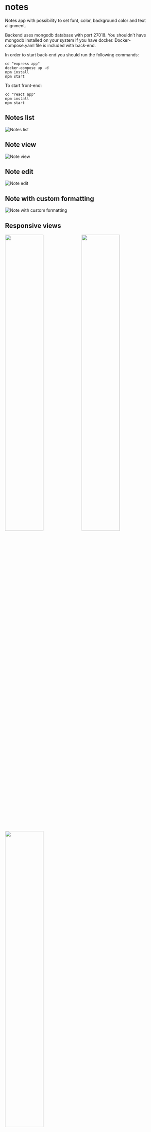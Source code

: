 # notes

Notes app with possibility to set font, color, background color and text alignment.

Backend uses mongodb database with port 27018. You shouldn't have mongodb installed on your system if you have docker. Docker-compose.yaml file is included with back-end.

In order to start back-end you should run the following commands:
```
cd "express app"
docker-compose up -d
npm install
npm start

```
To start front-end:
```
cd "react app"
npm install
npm start
```
## Notes list

![Notes list](https://user-images.githubusercontent.com/95356840/144575182-58f0d99d-a2d3-4f93-9bb9-84956afda120.png)

## Note view

![Note view](https://user-images.githubusercontent.com/95356840/144575245-95b5c84d-1ade-4ae9-bedc-4e4d8dabd90c.png)

## Note edit

![Note edit](https://user-images.githubusercontent.com/95356840/144575273-8d3aa815-2403-4dcb-98ee-4c346d10818a.png)

## Note with custom formatting

![Note with custom formatting](https://user-images.githubusercontent.com/95356840/144575400-f4917983-99e5-43a1-997d-67dad0da15b7.png)

## Responsive views

<img width=50% src="https://user-images.githubusercontent.com/95356840/144579679-583ecfff-a01b-4d54-9380-da7d13206e14.png" /><img width=50% src="https://user-images.githubusercontent.com/95356840/144579902-a3b82f33-63ea-440c-a6f6-af27e84ca73b.png" />

<img width=50% src="https://user-images.githubusercontent.com/95356840/144579935-e23fa2f9-ecdf-4987-84d6-8fdd3a43f43f.png" />

  
<img width=30% src="https://user-images.githubusercontent.com/95356840/144581778-dd162fd1-bf11-43f1-973e-36fc6017ab69.png" />   <img width=30% src="https://user-images.githubusercontent.com/95356840/144581775-c30365d6-8476-46df-a156-f5166b6c36b4.png" />   <img width=30% src="https://user-images.githubusercontent.com/95356840/144581779-3f60352e-ce77-44d6-b96b-8c92d1b5f879.png" />




  

